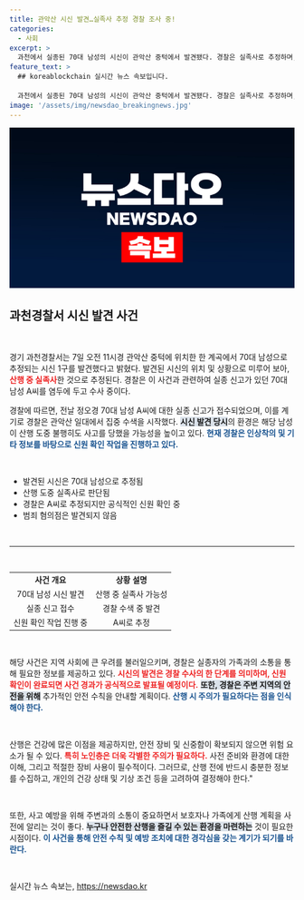 ```yaml
---
title: 관악산 시신 발견…실족사 추정 경찰 조사 중!
categories:
  - 사회
excerpt: >
  과천에서 실종된 70대 남성의 시신이 관악산 중턱에서 발견됐다. 경찰은 실족사로 추정하며, 신원 확인 작업을 진행 중이다. 사건의 전말이 궁금하다면 클릭하세요!
feature_text: >
  ## koreablockchain 실시간 뉴스 속보입니다.

  과천에서 실종된 70대 남성의 시신이 관악산 중턱에서 발견됐다. 경찰은 실족사로 추정하며, 신원 확인 작업을 진행 중이다. 사건의 전말이 궁금하다면 클릭하세요!
image: '/assets/img/newsdao_breakingnews.jpg'
---
```


<p><img src="/assets/img/newsdao_breakingnews.jpg" alt="koreablockchain 속보" /></p>

<h2 data-ke-size="size26">과천경찰서 시신 발견 사건</h2>

<p data-ke-size="size16">&nbsp;</p>

<p data-ke-size="size16">경기 과천경찰서는 7일 오전 11시경 관악산 중턱에 위치한 한 계곡에서 70대 남성으로 추정되는 시신 1구를 발견했다고 밝혔다. 발견된 시신의 위치 및 상황으로 미루어 보아, <b><span style="color: #ee2323;">산행 중 실족사</span></b>한 것으로 추정된다. 경찰은 이 사건과 관련하여 실종 신고가 있던 70대 남성 A씨를 염두에 두고 수사 중이다.</p>

<p data-ke-size="size16">경찰에 따르면, 전날 정오경 70대 남성 A씨에 대한 실종 신고가 접수되었으며, 이를 계기로 경찰은 관악산 일대에서 집중 수색을 시작했다. <b><span style="background-color: #21538527;">시신 발견 당시</span></b>의 환경은 해당 남성이 산행 도중 불행히도 사고를 당했을 가능성을 높이고 있다. <b><span style="color: #1a5490;">현재 경찰은 인상착의 및 기타 정보를 바탕으로 신원 확인 작업을 진행하고 있다.</span></b></p>

<p data-ke-size="size16">&nbsp;</p>

<ul>
    <li>발견된 시신은 70대 남성으로 추정됨</li>
    <li>산행 도중 실족사로 판단됨</li>
    <li>경찰은 A씨로 추정되지만 공식적인 신원 확인 중</li>
    <li>범죄 혐의점은 발견되지 않음</li>
</ul>

<p data-ke-size="size16">&nbsp;</p>

<hr />

<p data-ke-size="size16">&nbsp;</p>

<table>
    <tr>
        <td style="text-align: center; height: 17px;"><b>사건 개요</b></td>
        <td style="text-align: center; height: 17px;"><b>상황 설명</b></td>
    </tr>
    <tr>
        <td style="text-align: center; height: 17px;">70대 남성 시신 발견</td>
        <td style="text-align: center; height: 17px;">산행 중 실족사 가능성</td>
    </tr>
    <tr>
        <td style="text-align: center; height: 17px;">실종 신고 접수</td>
        <td style="text-align: center; height: 17px;">경찰 수색 중 발견</td>
    </tr>
    <tr>
        <td style="text-align: center; height: 17px;">신원 확인 작업 진행 중</td>
        <td style="text-align: center; height: 17px;">A씨로 추정</td>
    </tr>
</table>

<p data-ke-size="size16">&nbsp;</p>

<p data-ke-size="size16">해당 사건은 지역 사회에 큰 우려를 불러일으키며, 경찰은 실종자의 가족과의 소통을 통해 필요한 정보를 제공하고 있다. <b><span style="color: #ee2323;">시신의 발견은 경찰 수사의 한 단계를 의미하며, 신원 확인이 완료되면 사건 경과가 공식적으로 발표될 예정이다.</span></b> <b><span style="background-color: #21538527;">또한, 경찰은 주변 지역의 안전을 위해</span></b> 추가적인 안전 수칙을 안내할 계획이다. <b><span style="color: #1a5490;">산행 시 주의가 필요하다는 점을 인식해야 한다.</span></b></p>

<p data-ke-size="size16">&nbsp;</p>

<p data-ke-size="size16">산행은 건강에 많은 이점을 제공하지만, 안전 장비 및 신중함이 확보되지 않으면 위험 요소가 될 수 있다. <b><span style="color: #ee2323;">특히 노인층은 더욱 각별한 주의가 필요하다.</span></b> 사전 준비와 환경에 대한 이해, 그리고 적절한 장비 사용이 필수적이다. 그러므로, 산행 전에 반드시 충분한 정보를 수집하고, 개인의 건강 상태 및 기상 조건 등을 고려하여 결정해야 한다."</p>

<p data-ke-size="size16">&nbsp;</p>

<p data-ke-size="size16">또한, 사고 예방을 위해 주변과의 소통이 중요하면서 보호자나 가족에게 산행 계획을 사전에 알리는 것이 좋다. <b><span style="background-color: #21538527;">누구나 안전한 산행을 즐길 수 있는 환경을 마련하는</span></b> 것이 필요한 시점이다. <b><span style="color: #1a5490;">이 사건을 통해 안전 수칙 및 예방 조치에 대한 경각심을 갖는 계기가 되기를 바란다.</span></b></p>

<p data-ke-size="size16">&nbsp;</p>
실시간 뉴스 속보는, <a href="https://newsdao.kr" rel="dofollow">https://newsdao.kr</a>


